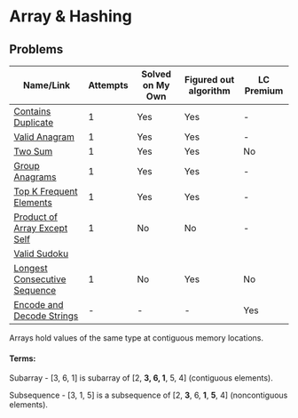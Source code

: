 # Array & Hashing

## Problems

| Name/Link                                                                                   | Attempts | Solved on My Own | Figured out algorithm | LC Premium |
| ------------------------------------------------------------------------------------------- | -------- | ---------------- | --------------------- | ---------- |
| [Contains Duplicate](https://leetcode.com/problems/contains-duplicate/)                     | 1        | Yes              | Yes                   | -          |
| [Valid Anagram](https://leetcode.com/problems/valid-anagram/)                               | 1        | Yes              | Yes                   | -          |
| [Two Sum](https://leetcode.com/problems/two-sum/)                                           | 1        | Yes              | Yes                   | No         |
| [Group Anagrams](https://leetcode.com/problems/group-anagrams/)                             | 1        | Yes              | Yes                   | -          |
| [Top K Frequent Elements](https://leetcode.com/problems/top-k-frequent-elements/)           | 1        | Yes              | Yes                   | -          |
| [Product of Array Except Self](https://leetcode.com/problems/product-of-array-except-self/) | 1        | No               | No                    | -          |
| [Valid Sudoku](https://leetcode.com/problems/valid-sudoku/)                                 |          |                  |                       |
| [Longest Consecutive Sequence](https://leetcode.com/problems/longest-consecutive-sequence/) | 1        | No               | Yes                   | No         |
| [Encode and Decode Strings](https://leetcode.com/problems/encode-and-decode-strings/)       | -        | -                | -                     | Yes        |



Arrays hold values of the same type at contiguous memory locations.

#### Terms:

Subarray - [3, 6, 1] is subarray of [2, **3, 6, 1**, 5, 4] (contiguous elements). 

Subsequence - [3, 1, 5] is a subsequence of [2, **3**, 6, **1**, **5**, 4] (noncontiguous elements).
